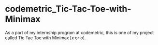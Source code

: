 # codemetric_Tic-Tac-Toe-with-Minimax
As a part of my internship program at codemetric, this is one of my project called Tic Tac Toe with Minimax [x or o].
